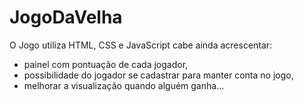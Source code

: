 # JogoDaVelha
O Jogo utiliza HTML, CSS e JavaScript
cabe ainda acrescentar: 
- painel com pontuação de cada jogador, 
- possibilidade do jogador se cadastrar para manter conta no jogo, 
- melhorar a visualização quando alguém ganha...
